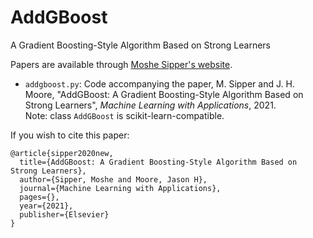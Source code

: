 # AddGBoost
A Gradient Boosting-Style Algorithm Based on Strong Learners

Papers are available through [Moshe Sipper's website](http://www.moshesipper.com/).

* `addgboost.py`: Code accompanying the paper, M. Sipper and J. H. Moore, "AddGBoost: A Gradient Boosting-Style Algorithm Based on Strong Learners", *Machine Learning with Applications*, 2021.<br /> 
Note: class `AddGBoost` is scikit-learn-compatible.

If you wish to cite this paper:
```
@article{sipper2020new,
  title={AddGBoost: A Gradient Boosting-Style Algorithm Based on Strong Learners},
  author={Sipper, Moshe and Moore, Jason H},
  journal={Machine Learning with Applications},
  pages={},
  year={2021},
  publisher={Elsevier}
}
```
